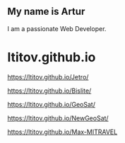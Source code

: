 <h2>My name is Artur</h2>
<p style="text-align:cente;">I am a passionate Web Developer.</p>


# ltitov.github.io

https://ltitov.github.io/Jetro/

https://ltitov.github.io/Bislite/

https://ltitov.github.io/GeoSat/

https://ltitov.github.io/NewGeoSat/

https://ltitov.github.io/Max-MITRAVEL
